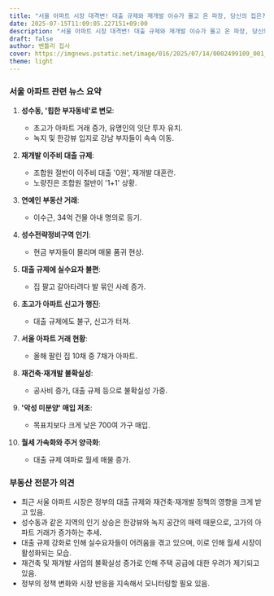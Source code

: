 ```yaml
---
title: "서울 아파트 시장 대격변! 대출 규제와 재개발 이슈가 몰고 온 파장, 당신의 집은?"
date: 2025-07-15T11:09:05.227151+09:00
description: "서울 아파트 시장 대격변! 대출 규제와 재개발 이슈가 몰고 온 파장, 당신의 집은?"
draft: false
author: 벤틀리 집사
cover: https://imgnews.pstatic.net/image/016/2025/07/14/0002499109_001_20250714145612544.jpg
theme: light
---
```


### 서울 아파트 관련 뉴스 요약

1. **성수동, '힙한 부자동네'로 변모**: 
   - 초고가 아파트 거래 증가, 유명인의 잇단 투자 유치.
   - 녹지 및 한강뷰 입지로 강남 부자들이 속속 이동.

2. **재개발 이주비 대출 규제**:
   - 조합원 절반이 이주비 대출 '0원', 재개발 대혼란.
   - 노량진은 조합원 절반이 '1+1' 상황.

3. **연예인 부동산 거래**:
   - 이수근, 34억 건물 아내 명의로 등기.

4. **성수전략정비구역 인기**:
   - 현금 부자들이 몰리며 매물 품귀 현상.

5. **대출 규제에 실수요자 불편**:
   - 집 팔고 갈아타려다 발 묶인 사례 증가.

6. **초고가 아파트 신고가 행진**:
   - 대출 규제에도 불구, 신고가 터져.

7. **서울 아파트 거래 현황**:
   - 올해 팔린 집 10채 중 7채가 아파트.

8. **재건축·재개발 불확실성**:
   - 공사비 증가, 대출 규제 등으로 불확실성 가중.

9. **'악성 미분양' 매입 저조**:
   - 목표치보다 크게 낮은 700여 가구 매입.

10. **월세 가속화와 주거 양극화**:
    - 대출 규제 여파로 월세 매물 증가.

### 부동산 전문가 의견

- 최근 서울 아파트 시장은 정부의 대출 규제와 재건축·재개발 정책의 영향을 크게 받고 있음.
- 성수동과 같은 지역의 인기 상승은 한강뷰와 녹지 공간의 매력 때문으로, 고가의 아파트 거래가 증가하는 추세.
- 대출 규제 강화로 인해 실수요자들이 어려움을 겪고 있으며, 이로 인해 월세 시장이 활성화되는 모습.
- 재건축 및 재개발 사업의 불확실성 증가로 인해 주택 공급에 대한 우려가 제기되고 있음.
- 정부의 정책 변화와 시장 반응을 지속해서 모니터링할 필요 있음.